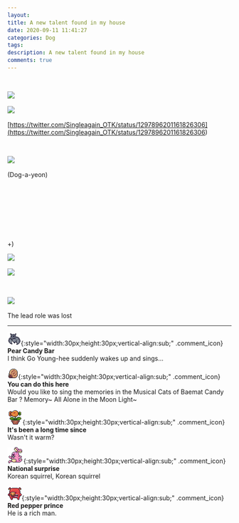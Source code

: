 ```yaml
---
layout: 
title: A new talent found in my house
date: 2020-09-11 11:41:27
categories: Dog
tags: 
description: A new talent found in my house
comments: true
---
```


​

![](https://blog.kakaocdn.net/dn/76zUU/btqHQIcxebZ/eK7xIRH6lHhpCHYFpKZqOk/img.png)

![](https://blog.kakaocdn.net/dn/EEEDH/btqHK4A09ND/AWUXLuC82hzXKuSssPzpp0/img.jpg)

[https://twitter.com/Singleagain_OTK/status/1297896201161826306](<https://twitter.com/Singleagain_OTK/status/1297896201161826306>)

​

![](https://blog.kakaocdn.net/dn/eh5QIb/btqHVnMfvCn/p0W4aVvKYi2FEzNcpUW8n1/img.png)

(Dog-a-yeon)

​

​

​

​

+) 

![](https://blog.kakaocdn.net/dn/brm26i/btqHLfoGeX9/4RCX8vHvaHIzK5adBDESYK/img.png)

![](https://blog.kakaocdn.net/dn/bNVgT5/btqHQYGApxV/hCmHhKZjRCGmU5io34epPK/img.jpg)

​

![](https://blog.kakaocdn.net/dn/lzTJI/btqHJoMYifk/SuAxbUZY5DhgWJY5k2iTu1/img.png)

The lead role was lost

* * *

![comment](/assets/character/bat.png){:style="width:30px;height:30px;vertical-align:sub;" .comment_icon} **Pear Candy Bar**  
I think Go Young-hee suddenly wakes up and sings...   
  
![comment](/assets/character/snail.png){:style="width:30px;height:30px;vertical-align:sub;" .comment_icon} **You can do this here**  
Would you like to sing the memories in the Musical Cats of Baemat Candy Bar ? Memory~ All Alone in the Moon Light~  
  
![comment](/assets/character/plant.png){:style="width:30px;height:30px;vertical-align:sub;" .comment_icon} **It's been a long time since**  
Wasn't it warm?   
  
![comment](/assets/character/bunny.png){:style="width:30px;height:30px;vertical-align:sub;" .comment_icon} **National surprise**  
Korean squirrel, Korean squirrel   
  
![comment](/assets/character/pig.png){:style="width:30px;height:30px;vertical-align:sub;" .comment_icon} **Red pepper prince**  
He is a rich man.   
  

